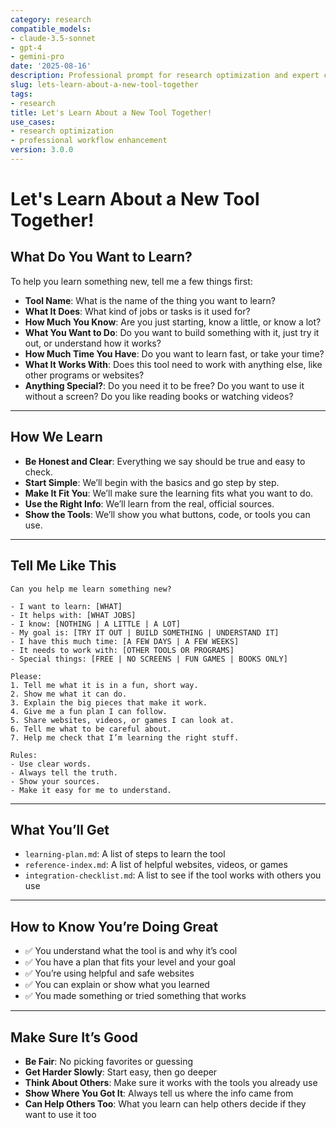 ```yaml
---
category: research
compatible_models:
- claude-3.5-sonnet
- gpt-4
- gemini-pro
date: '2025-08-16'
description: Professional prompt for research optimization and expert consultation
slug: lets-learn-about-a-new-tool-together
tags:
- research
title: Let's Learn About a New Tool Together!
use_cases:
- research optimization
- professional workflow enhancement
version: 3.0.0
---
```


# Let's Learn About a New Tool Together!

## What Do You Want to Learn?

To help you learn something new, tell me a few things first:

- **Tool Name**: What is the name of the thing you want to learn?
- **What It Does**: What kind of jobs or tasks is it used for?
- **How Much You Know**: Are you just starting, know a little, or know a lot?
- **What You Want to Do**: Do you want to build something with it, just try it out, or understand how it works?
- **How Much Time You Have**: Do you want to learn fast, or take your time?
- **What It Works With**: Does this tool need to work with anything else, like other programs or websites?
- **Anything Special?**: Do you need it to be free? Do you want to use it without a screen? Do you like reading books or watching videos?

---

## How We Learn

- **Be Honest and Clear**: Everything we say should be true and easy to check.
- **Start Simple**: We’ll begin with the basics and go step by step.
- **Make It Fit You**: We’ll make sure the learning fits what you want to do.
- **Use the Right Info**: We’ll learn from the real, official sources.
- **Show the Tools**: We’ll show you what buttons, code, or tools you can use.

---

## Tell Me Like This

```text
Can you help me learn something new?

- I want to learn: [WHAT]
- It helps with: [WHAT JOBS]
- I know: [NOTHING | A LITTLE | A LOT]
- My goal is: [TRY IT OUT | BUILD SOMETHING | UNDERSTAND IT]
- I have this much time: [A FEW DAYS | A FEW WEEKS]
- It needs to work with: [OTHER TOOLS OR PROGRAMS]
- Special things: [FREE | NO SCREENS | FUN GAMES | BOOKS ONLY]

Please:
1. Tell me what it is in a fun, short way.
2. Show me what it can do.
3. Explain the big pieces that make it work.
4. Give me a fun plan I can follow.
5. Share websites, videos, or games I can look at.
6. Tell me what to be careful about.
7. Help me check that I’m learning the right stuff.

Rules:
- Use clear words.
- Always tell the truth.
- Show your sources.
- Make it easy for me to understand.
```

---

## What You’ll Get

- `learning-plan.md`: A list of steps to learn the tool
- `reference-index.md`: A list of helpful websites, videos, or games
- `integration-checklist.md`: A list to see if the tool works with others you use

---

## How to Know You’re Doing Great

- ✅ You understand what the tool is and why it’s cool
- ✅ You have a plan that fits your level and your goal
- ✅ You’re using helpful and safe websites
- ✅ You can explain or show what you learned
- ✅ You made something or tried something that works

---

## Make Sure It’s Good

- **Be Fair**: No picking favorites or guessing
- **Get Harder Slowly**: Start easy, then go deeper
- **Think About Others**: Make sure it works with the tools you already use
- **Show Where You Got It**: Always tell us where the info came from
- **Can Help Others Too**: What you learn can help others decide if they want to use it too
